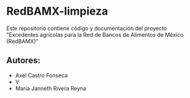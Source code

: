 # RedBAMX-limpieza
Este repositorio contiene código y documentación del proyecto "Excedentes agrícolas para la Red de Bancos de Alimentos de México (RedBAMX)"

## Autores:
- Axel Castro Fonseca
- V
- María Janneth Rivera Reyna
